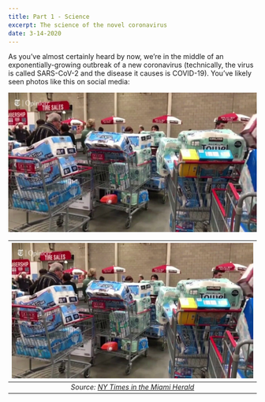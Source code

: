 ```yaml
---
title: Part 1 - Science
excerpt: The science of the novel coronavirus
date: 3-14-2020
---
```


As you’ve almost certainly heard by now, we’re in the middle of an exponentially-growing outbreak of a new coronavirus (technically, the virus is called SARS-CoV-2 and the disease it causes is COVID-19). You’ve likely seen photos like this on social media:

![matthewdgroves.com](assets/images/Covid/tp.jpg)

| ![matthewdgroves.com](assets/images/Covid/tp.jpg) | 
|:--:| 
| *Source: [NY Times in the Miami Herald](https://www.miamiherald.com/news/nation-world/world/article241141236.html)* |

